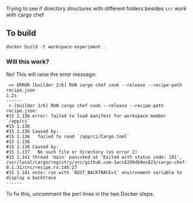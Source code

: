 Trying to see if directory structures with different folders besides `src` work with cargo chef

## To build
```
docker build -t workspace-experiment .
```

### Will this work?
No! This will raise the error message:
```
 => ERROR [builder 2/6] RUN cargo chef cook --release --recipe-path recipe.json                                                                                                                        1.2s
------
 > [builder 2/6] RUN cargo chef cook --release --recipe-path recipe.json:
#15 1.136 error: failed to load manifest for workspace member `/app/ci`
#15 1.136
#15 1.136 Caused by:
#15 1.136   failed to read `/app/ci/Cargo.toml`
#15 1.136
#15 1.136 Caused by:
#15 1.137   No such file or directory (os error 2)
#15 1.141 thread 'main' panicked at 'Exited with status code: 101', /usr/local/cargo/registry/src/github.com-1ecc6299db9ec823/cargo-chef-0.1.31/src/recipe.rs:145:27
#15 1.141 note: run with `RUST_BACKTRACE=1` environment variable to display a backtrace
------
```
To fix this, uncomment the perl lines in the two Docker steps.
